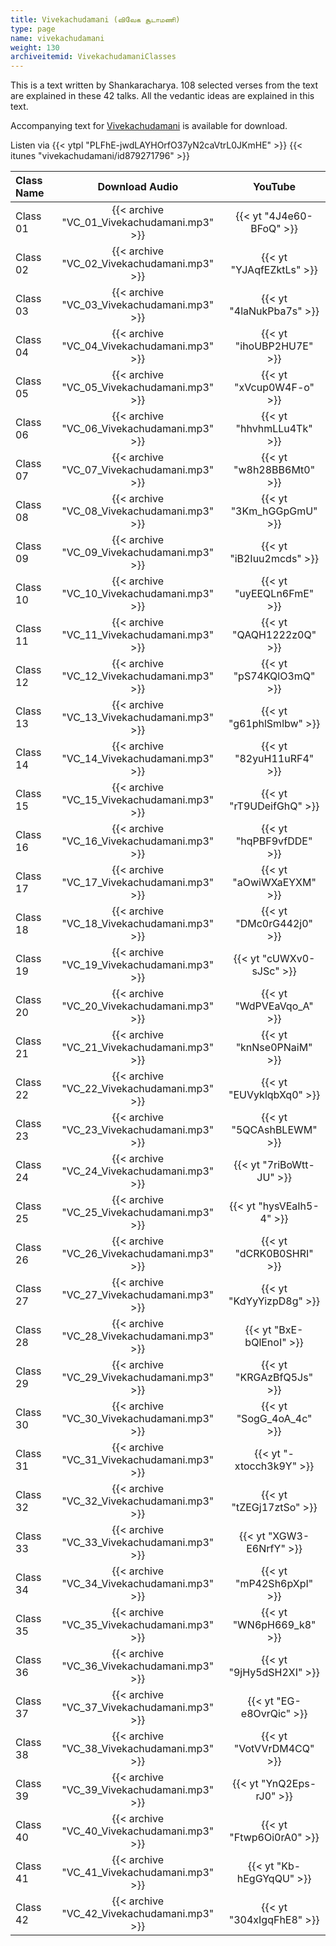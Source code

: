 ```yaml
---
title: Vivekachudamani (விவேக சூடாமணி)
type: page
name: vivekachudamani
weight: 130
archiveitemid: VivekachudamaniClasses
---
```


This is a text written by Shankaracharya. 108 selected verses from the text are explained in these 42 talks. All the vedantic ideas are explained in this text.

Accompanying text for [Vivekachudamani](https://media.poornalayam.org/download/VedanticTexts/VivekaChudamani.pdf) is available for download.

Listen via {{< ytpl "PLFhE-jwdLAYHOrfO37yN2caVtrL0JKmHE" >}} {{< itunes "vivekachudamani/id879271796" >}}

Class Name | Download Audio | YouTube
:---|:---:|:---:
Class 01 | {{< archive "VC_01_Vivekachudamani.mp3" >}} | {{< yt "4J4e60-BFoQ" >}}
Class 02 | {{< archive "VC_02_Vivekachudamani.mp3" >}} | {{< yt "YJAqfEZktLs" >}}
Class 03 | {{< archive "VC_03_Vivekachudamani.mp3" >}} | {{< yt "4laNukPba7s" >}}
Class 04 | {{< archive "VC_04_Vivekachudamani.mp3" >}} | {{< yt "ihoUBP2HU7E" >}}
Class 05 | {{< archive "VC_05_Vivekachudamani.mp3" >}} | {{< yt "xVcup0W4F-o" >}}
Class 06 | {{< archive "VC_06_Vivekachudamani.mp3" >}} | {{< yt "hhvhmLLu4Tk" >}}
Class 07 | {{< archive "VC_07_Vivekachudamani.mp3" >}} | {{< yt "w8h28BB6Mt0" >}}
Class 08 | {{< archive "VC_08_Vivekachudamani.mp3" >}} | {{< yt "3Km_hGGpGmU" >}}
Class 09 | {{< archive "VC_09_Vivekachudamani.mp3" >}} | {{< yt "iB2Iuu2mcds" >}}
Class 10 | {{< archive "VC_10_Vivekachudamani.mp3" >}} | {{< yt "uyEEQLn6FmE" >}}
Class 11 | {{< archive "VC_11_Vivekachudamani.mp3" >}} | {{< yt "QAQH1222z0Q" >}}
Class 12 | {{< archive "VC_12_Vivekachudamani.mp3" >}} | {{< yt "pS74KQlO3mQ" >}}
Class 13 | {{< archive "VC_13_Vivekachudamani.mp3" >}} | {{< yt "g61phlSmlbw" >}}
Class 14 | {{< archive "VC_14_Vivekachudamani.mp3" >}} | {{< yt "82yuH11uRF4" >}}
Class 15 | {{< archive "VC_15_Vivekachudamani.mp3" >}} | {{< yt "rT9UDeifGhQ" >}}
Class 16 | {{< archive "VC_16_Vivekachudamani.mp3" >}} | {{< yt "hqPBF9vfDDE" >}}
Class 17 | {{< archive "VC_17_Vivekachudamani.mp3" >}} | {{< yt "aOwiWXaEYXM" >}}
Class 18 | {{< archive "VC_18_Vivekachudamani.mp3" >}} | {{< yt "DMc0rG442j0" >}}
Class 19 | {{< archive "VC_19_Vivekachudamani.mp3" >}} | {{< yt "cUWXv0-sJSc" >}}
Class 20 | {{< archive "VC_20_Vivekachudamani.mp3" >}} | {{< yt "WdPVEaVqo_A" >}}
Class 21 | {{< archive "VC_21_Vivekachudamani.mp3" >}} | {{< yt "knNse0PNaiM" >}}
Class 22 | {{< archive "VC_22_Vivekachudamani.mp3" >}} | {{< yt "EUVyklqbXq0" >}}
Class 23 | {{< archive "VC_23_Vivekachudamani.mp3" >}} | {{< yt "5QCAshBLEWM" >}}
Class 24 | {{< archive "VC_24_Vivekachudamani.mp3" >}} | {{< yt "7riBoWtt-JU" >}}
Class 25 | {{< archive "VC_25_Vivekachudamani.mp3" >}} | {{< yt "hysVEaIh5-4" >}}
Class 26 | {{< archive "VC_26_Vivekachudamani.mp3" >}} | {{< yt "dCRK0B0SHRI" >}}
Class 27 | {{< archive "VC_27_Vivekachudamani.mp3" >}} | {{< yt "KdYyYizpD8g" >}}
Class 28 | {{< archive "VC_28_Vivekachudamani.mp3" >}} | {{< yt "BxE-bQlEnoI" >}}
Class 29 | {{< archive "VC_29_Vivekachudamani.mp3" >}} | {{< yt "KRGAzBfQ5Js" >}}
Class 30 | {{< archive "VC_30_Vivekachudamani.mp3" >}} | {{< yt "SogG_4oA_4c" >}}
Class 31 | {{< archive "VC_31_Vivekachudamani.mp3" >}} | {{< yt "-xtocch3k9Y" >}}
Class 32 | {{< archive "VC_32_Vivekachudamani.mp3" >}} | {{< yt "tZEGj17ztSo" >}}
Class 33 | {{< archive "VC_33_Vivekachudamani.mp3" >}} | {{< yt "XGW3-E6NrfY" >}}
Class 34 | {{< archive "VC_34_Vivekachudamani.mp3" >}} | {{< yt "mP42Sh6pXpI" >}}
Class 35 | {{< archive "VC_35_Vivekachudamani.mp3" >}} | {{< yt "WN6pH669_k8" >}}
Class 36 | {{< archive "VC_36_Vivekachudamani.mp3" >}} | {{< yt "9jHy5dSH2XI" >}}
Class 37 | {{< archive "VC_37_Vivekachudamani.mp3" >}} | {{< yt "EG-e8OvrQic" >}}
Class 38 | {{< archive "VC_38_Vivekachudamani.mp3" >}} | {{< yt "VotVVrDM4CQ" >}}
Class 39 | {{< archive "VC_39_Vivekachudamani.mp3" >}} | {{< yt "YnQ2Eps-rJ0" >}}
Class 40 | {{< archive "VC_40_Vivekachudamani.mp3" >}} | {{< yt "Ftwp6Oi0rA0" >}}
Class 41 | {{< archive "VC_41_Vivekachudamani.mp3" >}} | {{< yt "Kb-hEgGYqQU" >}}
Class 42 | {{< archive "VC_42_Vivekachudamani.mp3" >}} | {{< yt "304xIgqFhE8" >}}